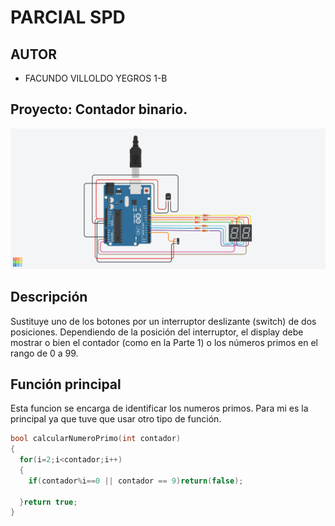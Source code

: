 # PARCIAL SPD


## AUTOR 
- FACUNDO VILLOLDO YEGROS 1-B


## Proyecto: Contador binario.
![Tinkercad](./img/PARCIAL_P2_SPD_VILLOLDO_1B.png)


## Descripción
Sustituye uno de los botones por un interruptor deslizante (switch) de dos posiciones.
Dependiendo de la posición del interruptor, el display debe mostrar o bien el contador (como
en la Parte 1) o los números primos en el rango de 0 a 99.

## Función principal
Esta funcion se encarga de identificar los numeros primos. Para mi es la principal ya que tuve que usar otro tipo de función.

~~~C
bool calcularNumeroPrimo(int contador)
{
  for(i=2;i<contador;i++)
  {
    if(contador%i==0 || contador == 9)return(false);
  
  }return true;  
}
~~~







